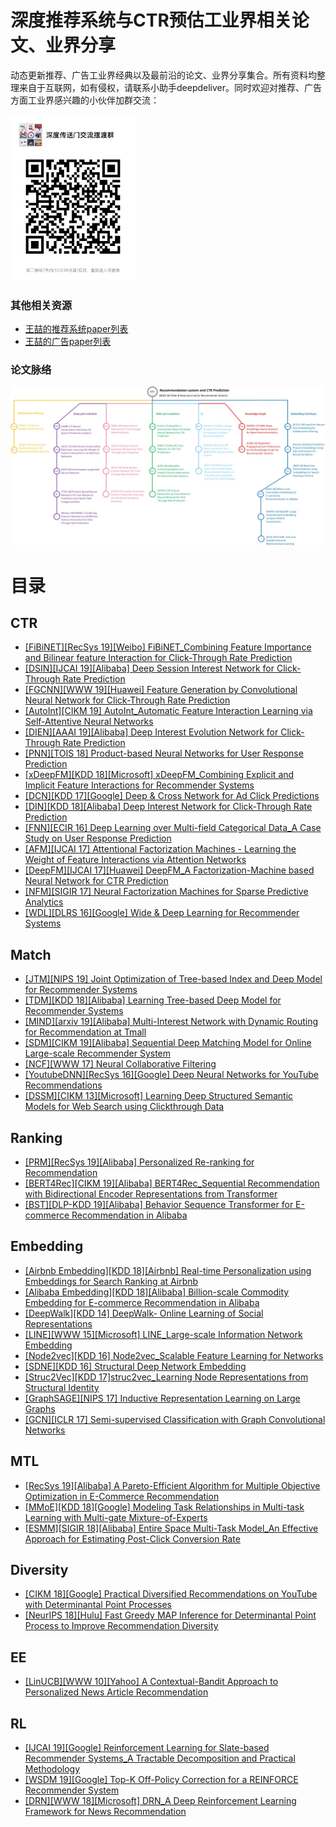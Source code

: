 # 深度推荐系统与CTR预估工业界相关论文、业界分享
动态更新推荐、广告工业界经典以及最前沿的论文、业界分享集合。所有资料均整理来自于互联网，如有侵权，请联系小助手deepdeliver。同时欢迎对推荐、广告方面工业界感兴趣的小伙伴加群交流：
<div align=left>
<img width="200" src="deepdeliver_group.png" alt="交流群"/>
</div>

### 其他相关资源
* [王喆的推荐系统paper列表](https://github.com/wzhe06/Reco-papers)
* [王喆的广告paper列表](https://github.com/wzhe06/Ad-papers)

### 论文脉络

<div align=center>
<img src="deeprec_paper_structure.jpg" alt="脉络图"/>
</div>

# 目录

## CTR
* [[FiBiNET][RecSys 19][Weibo] FiBiNET_Combining Feature Importance and Bilinear feature Interaction for Click-Through Rate Prediction](https://github.com/imsheridan/DeepRec/blob/master/CTR/%5BFiBiNET%5D%5BRecSys%2019%5D%5BWeibo%5D%20FiBiNET_Combining%20Feature%20Importance%20and%20Bilinear%20feature%20Interaction%20for%20Click-Through%20Rate%20Prediction.pdf)
* [[DSIN][IJCAI 19][Alibaba] Deep Session Interest Network for Click-Through Rate Prediction](https://github.com/imsheridan/DeepRec/blob/master/CTR/%5BDSIN%5D%5BIJCAI%2019%5D%5BAlibaba%5D%20Deep%20Session%20Interest%20Network%20for%20Click-Through%20Rate%20Prediction.pdf)
* [[FGCNN][WWW 19][Huawei] Feature Generation by Convolutional Neural Network for Click-Through Rate Prediction](https://github.com/imsheridan/DeepRec/blob/master/CTR/%5BFGCNN%5D%5BWWW%2019%5D%5BHuawei%5D%20Feature%20Generation%20by%20Convolutional%20Neural%20Network%20for%20Click-Through%20Rate%20Prediction.pdf)
* [[AutoInt][CIKM 19] AutoInt_Automatic Feature Interaction Learning via Self-Attentive Neural Networks](https://github.com/imsheridan/DeepRec/blob/master/CTR/%5BAutoInt%5D%5BCIKM%2019%5D%20AutoInt_Automatic%20Feature%20Interaction%20Learning%20via%20Self-Attentive%20Neural%20Networks.pdf)
* [[DIEN][AAAI 19][Alibaba] Deep Interest Evolution Network for Click-Through Rate Prediction](https://github.com/imsheridan/DeepRec/blob/master/CTR/%5BDIEN%5D%5BAAAI%2019%5D%5BAlibaba%5D%20Deep%20Interest%20Evolution%20Network%20for%20Click-Through%20Rate%20Prediction.pdf)
* [[PNN][TOIS 18] Product-based Neural Networks for User Response Prediction](https://github.com/imsheridan/DeepRec/blob/master/CTR/%5BPNN%5D%5BTOIS%2018%5D%20Product-based%20Neural%20Networks%20for%20User%20Response%20Prediction.pdf)
* [[xDeepFM][KDD 18][Microsoft] xDeepFM_Combining Explicit and Implicit Feature Interactions for Recommender Systems](https://github.com/imsheridan/DeepRec/blob/master/CTR/%5BxDeepFM%5D%5BKDD%2018%5D%5BMicrosoft%5D%20xDeepFM_Combining%20Explicit%20and%20Implicit%20Feature%20Interactions%20for%20Recommender%20Systems.pdf)
* [[DCN][KDD 17][Google] Deep & Cross Network for Ad Click Predictions](https://github.com/imsheridan/DeepRec/blob/master/CTR/%5BDCN%5D%5BKDD%2017%5D%5BGoogle%5D%20Deep%20%26%20Cross%20Network%20for%20Ad%20Click%20Predictions.pdf)
* [[DIN][KDD 18][Alibaba] Deep Interest Network for Click-Through Rate Prediction](https://github.com/imsheridan/DeepRec/blob/master/CTR/%5BDIN%5D%5BKDD%2018%5D%5BAlibaba%5D%20Deep%20Interest%20Network%20for%20Click-Through%20Rate%20Prediction.pdf)
* [[FNN][ECIR 16] Deep Learning over Multi-field Categorical Data_A Case Study on User Response Prediction](https://github.com/imsheridan/DeepRec/blob/master/CTR/%5BFNN%5D%5BECIR%2016%5D%20Deep%20Learning%20over%20Multi-field%20Categorical%20Data_A%20Case%20Study%20on%20User%20Response%20Prediction.pdf)
* [[AFM][IJCAI 17] Attentional Factorization Machines - Learning the Weight of Feature Interactions via Attention Networks](https://github.com/imsheridan/DeepRec/blob/master/CTR/%5BAFM%5D%5BIJCAI%2017%5D%20Attentional%20Factorization%20Machines%20-%20Learning%20the%20Weight%20of%20Feature%20Interactions%20via%20Attention%20Networks.pdf)
* [[DeepFM][IJCAI 17][Huawei] DeepFM_A Factorization-Machine based Neural Network for CTR Prediction](https://github.com/imsheridan/DeepRec/blob/master/CTR/%5BDeepFM%5D%5BIJCAI%2017%5D%5BHuawei%5D%20DeepFM_A%20Factorization-Machine%20based%20Neural%20Network%20for%20CTR%20Prediction.pdf)
* [[NFM][SIGIR 17] Neural Factorization Machines for Sparse Predictive Analytics](https://github.com/imsheridan/DeepRec/blob/master/CTR/%5BNFM%5D%5BSIGIR%2017%5D%20Neural%20Factorization%20Machines%20for%20Sparse%20Predictive%20Analytics.pdf)
* [[WDL][DLRS 16][Google] Wide & Deep Learning for Recommender Systems](https://github.com/imsheridan/DeepRec/blob/master/CTR/%5BWDL%5D%5BDLRS%2016%5D%5BGoogle%5D%20Wide%20%26%20Deep%20Learning%20for%20Recommender%20Systems.pdf)

## Match
* [[JTM][NIPS 19] Joint Optimization of Tree-based Index and Deep Model for Recommender Systems](https://github.com/imsheridan/DeepRec/blob/master/Match/%5BJTM%5D%5BNIPS%2019%5D%20Joint%20Optimization%20of%20Tree-based%20Index%20and%20Deep%20Model%20for%20Recommender%20Systems.pdf)
* [[TDM][KDD 18][Alibaba] Learning Tree-based Deep Model for Recommender Systems](https://github.com/imsheridan/DeepRec/blob/master/Match/%5BTDM%5D%5BKDD%2018%5D%5BAlibaba%5D%20Learning%20Tree-based%20Deep%20Model%20for%20Recommender%20Systems.pdf)
* [[MIND][arxiv 19][Alibaba] Multi-Interest Network with Dynamic Routing for Recommendation at Tmall](https://github.com/imsheridan/DeepRec/blob/master/Match/%5BMIND%5D%5Barxiv%2019%5D%5BAlibaba%5D%20Multi-Interest%20Network%20with%20Dynamic%20Routing%20for%20Recommendation%20at%20Tmall.pdf)
* [[SDM][CIKM 19][Alibaba] Sequential Deep Matching Model for Online Large-scale Recommender System](https://github.com/imsheridan/DeepRec/blob/master/Match/%5BSDM%5D%5BCIKM%2019%5D%5BAlibaba%5D%20Sequential%20Deep%20Matching%20Model%20for%20Online%20Large-scale%20Recommender%20System.pdf)
* [[NCF][WWW 17] Neural Collaborative Filtering](https://github.com/imsheridan/DeepRec/blob/master/Match/%5BNCF%5D%5BWWW%2017%5D%20Neural%20Collaborative%20Filtering.pdf)
* [[YoutubeDNN][RecSys 16][Google] Deep Neural Networks for YouTube Recommendations](https://github.com/imsheridan/DeepRec/blob/master/Match/%5BYoutubeDNN%5D%5BRecSys%2016%5D%5BGoogle%5D%20Deep%20Neural%20Networks%20for%20YouTube%20Recommendations.pdf)
* [[DSSM][CIKM 13][Microsoft] Learning Deep Structured Semantic Models for Web Search using Clickthrough Data](https://github.com/imsheridan/DeepRec/blob/master/Match/%5BDSSM%5D%5BCIKM%2013%5D%5BMicrosoft%5D%20Learning%20Deep%20Structured%20Semantic%20Models%20for%20Web%20Search%20using%20Clickthrough%20Data.pdf)

## Ranking
* [[PRM][RecSys 19][Alibaba] Personalized Re-ranking for Recommendation](https://github.com/imsheridan/DeepRec/blob/master/Ranking/%5BPRM%5D%5BRecSys%2019%5D%5BAlibaba%5D%20Personalized%20Re-ranking%20for%20Recommendation.pdf)
* [[BERT4Rec][CIKM 19][Alibaba] BERT4Rec_Sequential Recommendation with Bidirectional Encoder Representations from Transformer](https://github.com/imsheridan/DeepRec/blob/master/Ranking/%5BBERT4Rec%5D%5BCIKM%2019%5D%5BAlibaba%5D%20BERT4Rec_Sequential%20Recommendation%20with%20Bidirectional%20Encoder%20Representations%20from%20Transformer.pdf)
* [[BST][DLP-KDD 19][Alibaba] Behavior Sequence Transformer for E-commerce Recommendation in Alibaba](https://github.com/imsheridan/DeepRec/blob/master/Ranking/%5BBST%5D%5BDLP-KDD%2019%5D%5BAlibaba%5D%20Behavior%20Sequence%20Transformer%20for%20E-commerce%20Recommendation%20in%20Alibaba.pdf)

## Embedding
* [[Airbnb Embedding][KDD 18][Airbnb] Real-time Personalization using Embeddings for Search Ranking at Airbnb](https://github.com/imsheridan/DeepRec/blob/master/Embedding/%5BAirbnb%20Embedding%5D%5BKDD%2018%5D%5BAirbnb%5D%20Real-time%20Personalization%20using%20Embeddings%20for%20Search%20Ranking%20at%20Airbnb.pdf)
* [[Alibaba Embedding][KDD 18][Alibaba] Billion-scale Commodity Embedding for E-commerce Recommendation in Alibaba](https://github.com/imsheridan/DeepRec/blob/master/Embedding/%5BAlibaba%20Embedding%5D%5BKDD%2018%5D%5BAlibaba%5D%20Billion-scale%20Commodity%20Embedding%20for%20E-commerce%20Recommendation%20in%20Alibaba.pdf)
* [[DeepWalk][KDD 14] DeepWalk- Online Learning of Social Representations](https://github.com/imsheridan/DeepRec/blob/master/Embedding/%5BDeepWalk%5D%5BKDD%2014%5D%20DeepWalk-%20Online%20Learning%20of%20Social%20Representations.pdf)
* [[LINE][WWW 15][Microsoft] LINE_Large-scale Information Network Embedding](https://github.com/imsheridan/DeepRec/blob/master/Embedding/%5BLINE%5D%5BWWW%2015%5D%5BMicrosoft%5D%20LINE_Large-scale%20Information%20Network%20Embedding.pdf)
* [[Node2vec][KDD 16] Node2vec_Scalable Feature Learning for Networks](https://github.com/imsheridan/DeepRec/blob/master/Embedding/%5BNode2vec%5D%5BKDD%2016%5D%20Node2vec_Scalable%20Feature%20Learning%20for%20Networks.pdf)
* [[SDNE][KDD 16] Structural Deep Network Embedding](https://github.com/imsheridan/DeepRec/blob/master/Embedding/%5BSDNE%5D%5BKDD%2016%5D%20Structural%20Deep%20Network%20Embedding.pdf)
* [[Struc2Vec][KDD 17]struc2vec_Learning Node Representations from Structural Identity](https://github.com/imsheridan/DeepRec/blob/master/Embedding/%5BStruc2Vec%5D%5BKDD%2017%5Dstruc2vec_Learning%20Node%20Representations%20from%20Structural%20Identity.pdf)
* [[GraphSAGE][NIPS 17] Inductive Representation Learning on Large Graphs](https://github.com/imsheridan/DeepRec/blob/master/Embedding/%5BGraphSAGE%5D%5BNIPS%2017%5D%20Inductive%20Representation%20Learning%20on%20Large%20Graphs.pdf)
* [[GCN][ICLR 17] Semi-supervised Classification with Graph Convolutional Networks](https://github.com/imsheridan/DeepRec/blob/master/Embedding/%5BGCN%5D%5BICLR%2017%5D%20Semi-supervised%20Classification%20with%20Graph%20Convolutional%20Networks.pdf)

## MTL
* [[RecSys 19][Alibaba] A Pareto-Efficient Algorithm for Multiple Objective Optimization in E-Commerce Recommendation](https://github.com/imsheridan/DeepRec/blob/master/MTL/%5BRecSys%2019%5D%5BAlibaba%5D%20A%20Pareto-Efficient%20Algorithm%20for%20Multiple%20Objective%20Optimization%20in%20E-Commerce%20Recommendation.pdf)
* [[MMoE][KDD 18][Google] Modeling Task Relationships in Multi-task Learning with Multi-gate Mixture-of-Experts](https://github.com/imsheridan/DeepRec/blob/master/MTL/%5BMMoE%5D%5BKDD%2018%5D%5BGoogle%5D%20Modeling%20Task%20Relationships%20in%20Multi-task%20Learning%20with%20Multi-gate%20Mixture-of-Experts.pdf)
* [[ESMM][SIGIR 18][Alibaba] Entire Space Multi-Task Model_An Effective Approach for Estimating Post-Click Conversion Rate](https://github.com/imsheridan/DeepRec/blob/master/MTL/%5BESMM%5D%5BSIGIR%2018%5D%5BAlibaba%5D%20Entire%20Space%20Multi-Task%20Model_An%20Effective%20Approach%20for%20Estimating%20Post-Click%20Conversion%20Rate.pdf)

## Diversity
* [[CIKM 18][Google] Practical Diversified Recommendations on YouTube with Determinantal Point Processes](https://github.com/imsheridan/DeepRec/blob/master/Diversity/%5BCIKM%2018%5D%5BGoogle%5D%20Practical%20Diversified%20Recommendations%20on%20YouTube%20with%20Determinantal%20Point%20Processes.pdf)
* [[NeurIPS 18][Hulu] Fast Greedy MAP Inference for Determinantal Point Process to Improve Recommendation Diversity](https://github.com/imsheridan/DeepRec/blob/master/Diversity/%5BNeurIPS%2018%5D%5BHulu%5D%20Fast%20Greedy%20MAP%20Inference%20for%20Determinantal%20Point%20Process%20to%20Improve%20Recommendation%20Diversity.pdf)

## EE
* [[LinUCB][WWW 10][Yahoo] A Contextual-Bandit Approach to Personalized News Article Recommendation](https://github.com/imsheridan/DeepRec/blob/master/EE/%5BLinUCB%5D%5BWWW%2010%5D%5BYahoo%5D%20A%20Contextual-Bandit%20Approach%20to%20Personalized%20News%20Article%20Recommendation.pdf)

## RL
* [[IJCAI 19][Google] Reinforcement Learning for Slate-based Recommender Systems_A Tractable Decomposition and Practical Methodology](https://github.com/imsheridan/DeepRec/blob/master/RL/%5BIJCAI%2019%5D%5BGoogle%5D%20Reinforcement%20Learning%20for%20Slate-based%20Recommender%20Systems_A%20Tractable%20Decomposition%20and%20Practical%20Methodology.pdf)
* [[WSDM 19][Google] Top-K Off-Policy Correction for a REINFORCE Recommender System](https://github.com/imsheridan/DeepRec/blob/master/RL/%5BWSDM%2019%5D%5BGoogle%5D%20Top-K%20Off-Policy%20Correction%20for%20a%20REINFORCE%20Recommender%20System.pdf)
* [[DRN][WWW 18][Microsoft] DRN_A Deep Reinforcement Learning Framework for News Recommendation](https://github.com/imsheridan/DeepRec/blob/master/RL/%5BDRN%5D%5BWWW%2018%5D%5BMicrosoft%5D%20DRN_A%20Deep%20Reinforcement%20Learning%20Framework%20for%20News%20Recommendation.pdf)